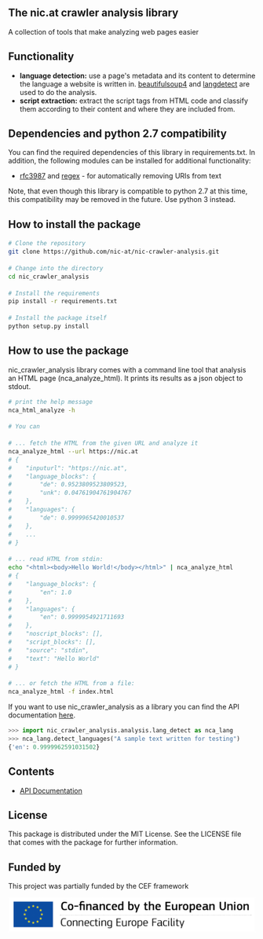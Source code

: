 The nic.at crawler analysis library
----------------------------
A collection of tools that make analyzing web pages easier


Functionality
-------------
+ **language detection:** use a page's metadata and its content to determine the
    language a website is written in. [beautifulsoup4](https://www.crummy.com/software/BeautifulSoup/) and [langdetect](https://github.com/Mimino666/langdetect) are used to do the
    analysis.
+ **script extraction:** extract the script tags from HTML code and classify them
    according to their content and where they are included from.

Dependencies and python 2.7 compatibility
-----------------------------------------
You can find the required dependencies of this library in requirements.txt. In
addition, the following modules can be installed for additional functionality:

+ [rfc3987](https://pypi.org/project/rfc3987/) and
  [regex](https://bitbucket.org/mrabarnett/mrab-regex/src/hg/) - for automatically
  removing URIs from text

Note, that even though this library is compatible to python 2.7 at this time,
this compatibility may be removed in the future. Use python 3 instead.

How to install the package
--------------------------
``` bash
# Clone the repository
git clone https://github.com/nic-at/nic-crawler-analysis.git

# Change into the directory
cd nic_crawler_analysis

# Install the requirements
pip install -r requirements.txt

# Install the package itself
python setup.py install
```

How to use the package
----------------------
nic_crawler_analysis library comes with a command line tool that analysis
an HTML page (nca_analyze_html). It prints its results as a json object to
stdout.
``` bash
# print the help message
nca_html_analyze -h

# You can

# ... fetch the HTML from the given URL and analyze it
nca_analyze_html --url https://nic.at
# {
#    "inputurl": "https://nic.at",
#    "language_blocks": {
#        "de": 0.9523809523809523,
#        "unk": 0.04761904761904767
#    },
#    "languages": {
#        "de": 0.9999965420010537
#    },
#    ...
# }

# ... read HTML from stdin:
echo "<html><body>Hello World!</body></html>" | nca_analyze_html
# {
#    "language_blocks": {
#        "en": 1.0
#    },
#    "languages": {
#        "en": 0.9999954921711693
#    },
#    "noscript_blocks": [],
#    "script_blocks": [],
#    "source": "stdin",
#    "text": "Hello World"
# }

# ... or fetch the HTML from a file:
nca_analyze_html -f index.html
```

If you want to use nic_crawler_analysis as a library you can find the API
documentation [here](modules.rst).
``` python
>>> import nic_crawler_analysis.analysis.lang_detect as nca_lang
>>> nca_lang.detect_languages("A sample text written for testing")
{'en': 0.9999962591031502}
```

Contents
--------
* [API Documentation](modules.rst)

License
-------
This package is distributed under the MIT License. See the LICENSE file that
comes with the package for further information.

Funded by
---------

This project was partially funded by the CEF framework

![Co-financed by the Connecting Europe Facility of the European Union](_static/en_cef-1024x146.png "Co-financed by the Connecting Europe Facility of the European Union")
